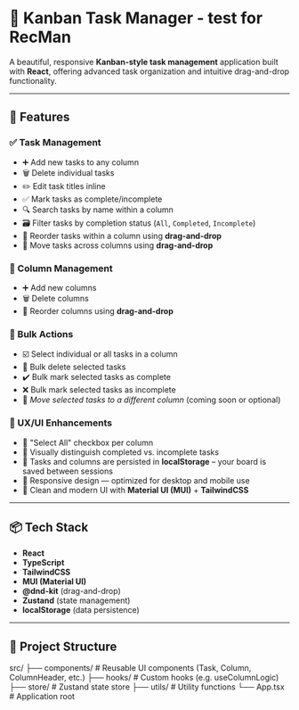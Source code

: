 # 📝 Kanban Task Manager - test for RecMan 

A beautiful, responsive **Kanban-style task management** application built with **React**, offering advanced task organization and intuitive drag-and-drop functionality.

---

## 🚀 Features

### ✅ Task Management

- ➕ Add new tasks to any column
- 🗑️ Delete individual tasks
- ✏️ Edit task titles inline
- ✅ Mark tasks as complete/incomplete
- 🔍 Search tasks by name within a column
- 🗃️ Filter tasks by completion status (`All`, `Completed`, `Incomplete`)
- 🔀 Reorder tasks within a column using **drag-and-drop**
- 🔄 Move tasks across columns using **drag-and-drop**

### 📁 Column Management

- ➕ Add new columns
- 🗑️ Delete columns
- 🔀 Reorder columns using **drag-and-drop**

### 🔧 Bulk Actions

- ☑️ Select individual or all tasks in a column
- 🧹 Bulk delete selected tasks
- ✔️ Bulk mark selected tasks as complete
- ❌ Bulk mark selected tasks as incomplete
- 🧭 *Move selected tasks to a different column* (coming soon or optional)

### 🧠 UX/UI Enhancements

- 🎯 "Select All" checkbox per column
- 🎨 Visually distinguish completed vs. incomplete tasks
- 💾 Tasks and columns are persisted in **localStorage** – your board is saved between sessions
- 📱 Responsive design — optimized for desktop and mobile use
- 🧩 Clean and modern UI with **Material UI (MUI)** + **TailwindCSS**

---

## 📦 Tech Stack

- **React**
- **TypeScript**
- **TailwindCSS**
- **MUI (Material UI)**
- **@dnd-kit** (drag-and-drop)
- **Zustand** (state management)
- **localStorage** (data persistence)

---

## 📂 Project Structure

src/
├── components/ # Reusable UI components (Task, Column, ColumnHeader, etc.)
├── hooks/ # Custom hooks (e.g. useColumnLogic)
├── store/ # Zustand state store
├── utils/ # Utility functions
└── App.tsx # Application root